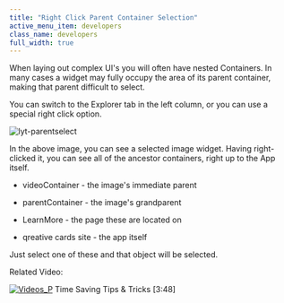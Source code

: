 ```yaml
---
title: "Right Click Parent Container Selection"
active_menu_item: developers
class_name: developers
full_width: true
---
```



When laying out complex UI's you will often have nested Containers. In many cases a widget may fully occupy the area of its parent container, making that parent difficult to select.

You can switch to the Explorer tab in the left column, or you can use a special right click option.

![lyt-parentselect](/img/docs/lyt-parentselect.zoom78.png)

In the above image, you can see a selected image widget. Having right-clicked it, you can see all of the ancestor containers, right up to the App itself.

 - videoContainer - the image's immediate parent

 - parentContainer - the image's grandparent

 - LearnMore - the page these are located on

 - qreative cards site - the app itself

Just select one of these and that object will be selected.

Related Video:

[![Videos\_P](/img/docs/videos_p.png)](http://www.youtube.com/v/UZr8PcKxE_c?autoplay=1&hd=1&fs=1&showsearch=0&rel=0&) Time Saving Tips & Tricks [3:48]

